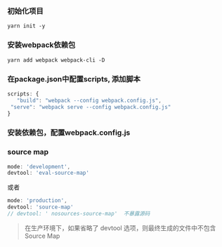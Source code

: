 ### 初始化项目
`yarn init -y`

### 安装webpack依赖包
`yarn add webpack webpack-cli -D`

 ### 在package.json中配置scripts, 添加脚本
 ```js
 scripts: {
	"build": "webpack --config webpack.config.js",
  "serve": "webpack serve --config webpack.config.js"
}
```

### 安装依赖包，配置webpack.config.js

### source map
```js
mode: 'development',
devtool: 'eval-source-map'
```
或者
```js
mode: 'production',
devtool: 'source-map'
// devtool: ' nosources-source-map'  不暴露源码
```
> 在生产环境下，如果省略了 devtool 选项，则最终生成的文件中不包含 Source Map
